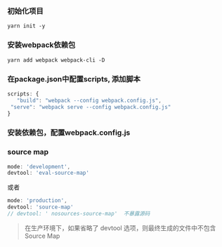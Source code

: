 ### 初始化项目
`yarn init -y`

### 安装webpack依赖包
`yarn add webpack webpack-cli -D`

 ### 在package.json中配置scripts, 添加脚本
 ```js
 scripts: {
	"build": "webpack --config webpack.config.js",
  "serve": "webpack serve --config webpack.config.js"
}
```

### 安装依赖包，配置webpack.config.js

### source map
```js
mode: 'development',
devtool: 'eval-source-map'
```
或者
```js
mode: 'production',
devtool: 'source-map'
// devtool: ' nosources-source-map'  不暴露源码
```
> 在生产环境下，如果省略了 devtool 选项，则最终生成的文件中不包含 Source Map
